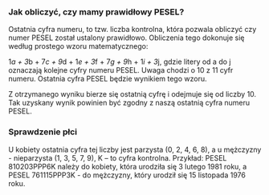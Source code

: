 ### Jak obliczyć, czy mamy prawidłowy PESEL?

Ostatnia cyfra numeru, to tzw. liczba kontrolna, która pozwala obliczyć czy numer PESEL został ustalony prawidłowo. Obliczenia tego dokonuje się według prostego wzoru matematycznego:

1*a + 3*b + 7*c + 9*d + 1*e + 3*f + 7*g + 9*h + 1*i + 3*j, gdzie litery od a do j oznaczają kolejne cyfry numeru PESEL. Uwaga chodzi o 10 z 11 cyfr numeru. Ostatnia cyfra PESEL będzie wynikiem tego wzoru.

Z otrzymanego wyniku bierze się ostatnią cyfrę i odejmuje się od liczby 10. Tak uzyskany wynik powinien być zgodny z naszą ostatnią cyfra numeru PESEL.

### Sprawdzenie płci
U kobiety ostatnia cyfra tej liczby jest parzysta (0, 2, 4, 6, 8), a u mężczyzny - nieparzysta (1, 3, 5, 7, 9), K – to cyfra kontrolna. Przykład: PESEL 810203PPP6K należy do kobiety, która urodziła się 3 lutego 1981 roku, a PESEL 761115PPP3K - do mężczyzny, który urodził się 15 listopada 1976 roku.